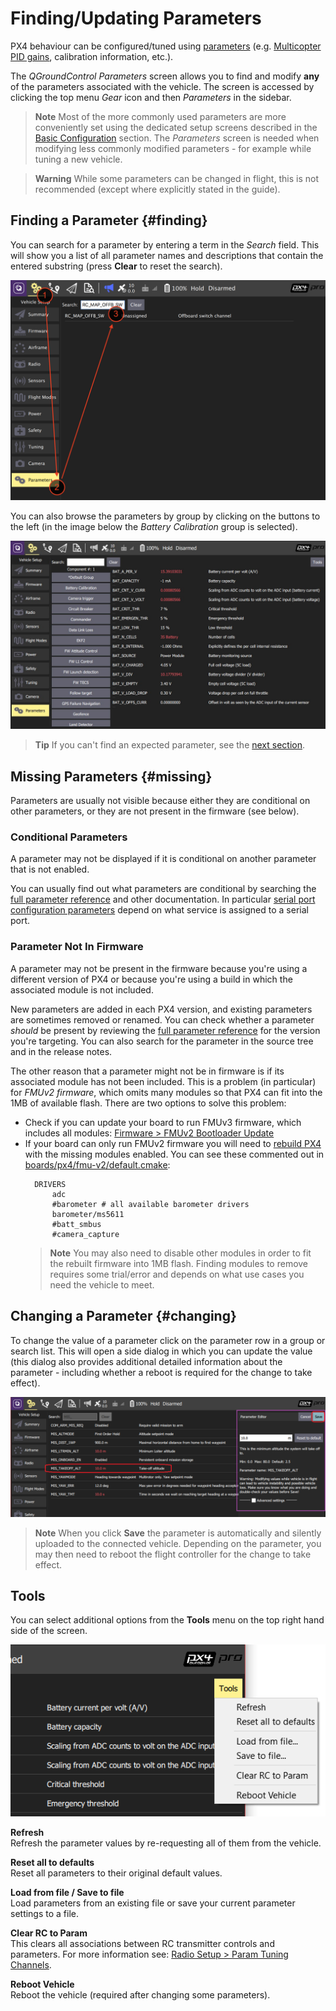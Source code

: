 # Finding/Updating Parameters

PX4 behaviour can be configured/tuned using [parameters](../advanced_config/parameter_reference.md) (e.g. [Multicopter PID gains](../config_mc/pid_tuning_guide_multicopter.md), calibration information, etc.).

The *QGroundControl Parameters* screen allows you to find and modify **any** of the parameters associated with the vehicle.
The screen is accessed by clicking the top menu *Gear* icon and then *Parameters* in the sidebar.

> **Note** Most of the more commonly used parameters are more conveniently set using the dedicated setup screens described in the [Basic Configuration](../config/README.md) section.
  The *Parameters* screen is needed when modifying less commonly modified parameters - for example while tuning a new vehicle.

<span></span>
> **Warning** While some parameters can be changed in flight, this is not recommended (except where explicitly stated in the guide).


## Finding a Parameter {#finding}

You can search for a parameter by entering a term in the *Search* field.
This will show you a list of all parameter names and descriptions that contain the entered substring (press **Clear** to reset the search).

![Parameters Search](../../images/qgc/setup/parameters_search.jpg)

You can also browse the parameters by group by clicking on the buttons to the left (in the image below the *Battery Calibration* group is selected).

![Parameters Screen](../../images/qgc/setup/parameters_px4.jpg)

> **Tip** If you can't find an expected parameter, see the [next section](#missing).


## Missing Parameters {#missing}

Parameters are usually not visible because either they are conditional on other parameters, or they are not present in the firmware (see below).

### Conditional Parameters

A parameter may not be displayed if it is conditional on another parameter that is not enabled.

You can usually find out what parameters are conditional by searching the [full parameter reference](../advanced_config/parameter_reference.md) and other documentation.
In particular [serial port configuration parameters](../peripherals/serial_configuration.md) depend on what service is assigned to a serial port.


### Parameter Not In Firmware

A parameter may not be present in the firmware because you're using a different version of PX4 or because you're using a build in which the associated module is not included.

New parameters are added in each PX4 version, and existing parameters are sometimes removed or renamed.
You can check whether a parameter *should* be present by reviewing the [full parameter reference](../advanced_config/parameter_reference.md) for the version you're targeting.
You can also search for the parameter in the source tree and in the release notes.

The other reason that a parameter might not be in firmware is if its associated module has not been included.
This is a problem (in particular) for *FMUv2 firmware*, which omits many modules so that PX4 can fit into the 1MB of available flash.
There are two options to solve this problem:
- Check if you can update your board to run FMUv3 firmware, which includes all modules: [Firmware > FMUv2 Bootloader Update](../config/firmware.md#bootloader)
- If your board can only run FMUv2 firmware you will need to [rebuild PX4](https://dev.px4.io/master/en/setup/building_px4.html) with the missing modules enabled.
  You can see these commented out in [boards/px4/fmu-v2/default.cmake](https://github.com/PX4/Firmware/blob/master/boards/px4/fmu-v2/default.cmake):
  ```
  	DRIVERS
		adc
		#barometer # all available barometer drivers
		barometer/ms5611
		#batt_smbus
		#camera_capture
  ```
  > **Note** You may also need to disable other modules in order to fit the rebuilt firmware into 1MB flash.
    Finding modules to remove requires some trial/error and depends on what use cases you need the vehicle to meet.


## Changing a Parameter {#changing}

To change the value of a parameter click on the parameter row in a group or search list.
This will open a side dialog in which you can update the value (this dialog also provides additional detailed information about the parameter - including whether a reboot is required for the change to take effect).

![Changing a parameter value](../../images/qgc/setup/parameters_changing.png)

> **Note** When you click **Save** the parameter is automatically and silently uploaded to the connected vehicle.
  Depending on the parameter, you may then need to reboot the flight controller for the change to take effect.


## Tools

You can select additional options from the **Tools** menu on the top right hand side of the screen.

![Tools menu](../../images/qgc/setup/parameters_tools_menu.png)


**Refresh**
<br>Refresh the parameter values by re-requesting all of them from the vehicle.

**Reset all to defaults**
<br>Reset all parameters to their original default values.

**Load from file / Save to file**
<br>Load parameters from an existing file or save your current parameter settings to a file.

**Clear RC to Param**
<br>This clears all associations between RC transmitter controls and parameters.
For more information see: [Radio Setup > Param Tuning Channels](../config/radio.md#param-tuning-channels).

**Reboot Vehicle**
<br>Reboot the vehicle (required after changing some parameters).
